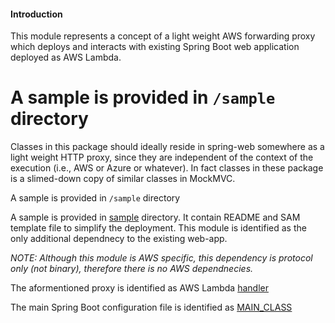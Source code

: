 #### Introduction

This module represents a concept of a light weight AWS forwarding proxy which deploys and interacts with existing 
Spring Boot web application deployed as AWS Lambda.

A sample is provided in `/sample` directory
=======
Classes in this package should ideally reside in spring-web somewhere as a light weight HTTP proxy, since they are independent of the 
context of the execution (i.e., AWS or Azure or whatever).
In fact classes in these package is a slimed-down copy of similar classes in MockMVC.

A sample is provided in `/sample` directory

A sample is provided in [sample](https://github.com/spring-cloud/spring-cloud-function/tree/serverless-web/spring-cloud-function-adapters/spring-cloud-function-adapter-aws-web/sample/pet-store) directory. It contain README and SAM template file to simplify the deployment. This module is identified as the only additional dependnecy to the existing web-app.

_NOTE: Although this module is AWS specific, this dependency is protocol only (not binary), therefore there is no AWS dependnecies._

The aformentioned proxy is identified as AWS Lambda [handler](https://github.com/spring-cloud/spring-cloud-function/blob/serverless-web/spring-cloud-function-adapters/spring-cloud-function-adapter-aws-web/sample/pet-store/template.yml#L14)

The main Spring Boot configuration file is identified as [MAIN_CLASS](https://github.com/spring-cloud/spring-cloud-function/blob/serverless-web/spring-cloud-function-adapters/spring-cloud-function-adapter-aws-web/sample/pet-store/template.yml#L22)
